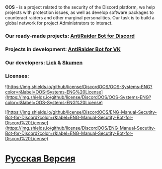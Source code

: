**OOS** - is a project related to the security of the Discord platform, we help projects with protection issues, as well as develop software packages to counteract raiders and other marginal personalities. Our task is to build a global network for project Administrators to interact.

### Our ready-made projects: [AntiRaider Bot for Discord](https://discordoos.github.io/ENG-Manual-Secutity-Bot-for-Discord/)

### Projects in development: [AntiRaider Bot for VK]()

### Our developers: [Lick]() & [Skumen]() 


### Licenses:

![https://img.shields.io/github/license/DiscordOOS/OOS-Systems-ENG?color=r&label=OOS-Systems-ENG%20License](https://img.shields.io/github/license/DiscordOOS/OOS-Systems-ENG?color=r&label=OOS-Systems-ENG%20License)

![https://img.shields.io/github/license/DiscordOOS/ENG-Manual-Secutity-Bot-for-Discord?color=r&label=ENG-Manual-Secutity-Bot-for-Discord%20License](https://img.shields.io/github/license/DiscordOOS/ENG-Manual-Secutity-Bot-for-Discord?color=r&label=ENG-Manual-Secutity-Bot-for-Discord%20License) 

# [Русская Версия](https://discordoos.github.io/OOS-Systems-RU/)
